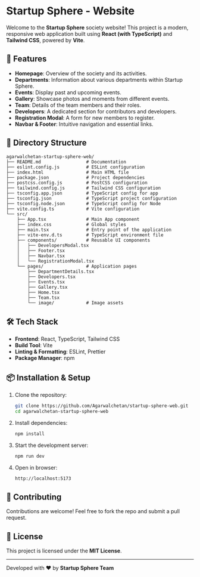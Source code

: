 # Startup Sphere - Website

Welcome to the **Startup Sphere** society website! This project is a modern, responsive web application built using **React (with TypeScript)** and **Tailwind CSS**, powered by **Vite**.

## 🚀 Features
- **Homepage**: Overview of the society and its activities.
- **Departments**: Information about various departments within Startup Sphere.
- **Events**: Display past and upcoming events.
- **Gallery**: Showcase photos and moments from different events.
- **Team**: Details of the team members and their roles.
- **Developers**: A dedicated section for contributors and developers.
- **Registration Modal**: A form for new members to register.
- **Navbar & Footer**: Intuitive navigation and essential links.

## 📂 Directory Structure
```
agarwalchetan-startup-sphere-web/
├── README.md                 # Documentation
├── eslint.config.js          # ESLint configuration
├── index.html                # Main HTML file
├── package.json              # Project dependencies
├── postcss.config.js         # PostCSS configuration
├── tailwind.config.js        # Tailwind CSS configuration
├── tsconfig.app.json         # TypeScript config for app
├── tsconfig.json             # TypeScript project configuration
├── tsconfig.node.json        # TypeScript config for Node
├── vite.config.ts            # Vite configuration
└── src/
    ├── App.tsx               # Main App component
    ├── index.css             # Global styles
    ├── main.tsx              # Entry point of the application
    ├── vite-env.d.ts         # TypeScript environment file
    ├── components/           # Reusable UI components
    │   ├── DevelopersModal.tsx
    │   ├── Footer.tsx
    │   ├── Navbar.tsx
    │   └── RegistrationModal.tsx
    └── pages/                # Application pages
        ├── DepartmentDetails.tsx
        ├── Developers.tsx
        ├── Events.tsx
        ├── Gallery.tsx
        ├── Home.tsx
        ├── Team.tsx
        └── image/            # Image assets
```

## 🛠️ Tech Stack
- **Frontend**: React, TypeScript, Tailwind CSS
- **Build Tool**: Vite
- **Linting & Formatting**: ESLint, Prettier
- **Package Manager**: npm

## 📦 Installation & Setup
1. Clone the repository:
   ```sh
   git clone https://github.com/Agarwalchetan/startup-sphere-web.git
   cd agarwalchetan-startup-sphere-web
   ```
2. Install dependencies:
   ```sh
   npm install
   ```
3. Start the development server:
   ```sh
   npm run dev
   ```
4. Open in browser:
   ```sh
   http://localhost:5173
   ```

## 🎯 Contributing
Contributions are welcome! Feel free to fork the repo and submit a pull request.

## 📜 License
This project is licensed under the **MIT License**.

---
Developed with ❤️ by **Startup Sphere Team**


